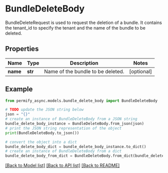 # BundleDeleteBody

BundleDeleteRequest is used to request the deletion of a bundle. It contains the tenant_id to specify the tenant and the name of the bundle to be deleted.

## Properties

Name | Type | Description | Notes
------------ | ------------- | ------------- | -------------
**name** | **str** | Name of the bundle to be deleted. | [optional] 

## Example

```python
from permify_async.models.bundle_delete_body import BundleDeleteBody

# TODO update the JSON string below
json = "{}"
# create an instance of BundleDeleteBody from a JSON string
bundle_delete_body_instance = BundleDeleteBody.from_json(json)
# print the JSON string representation of the object
print(BundleDeleteBody.to_json())

# convert the object into a dict
bundle_delete_body_dict = bundle_delete_body_instance.to_dict()
# create an instance of BundleDeleteBody from a dict
bundle_delete_body_from_dict = BundleDeleteBody.from_dict(bundle_delete_body_dict)
```
[[Back to Model list]](../README.md#documentation-for-models) [[Back to API list]](../README.md#documentation-for-api-endpoints) [[Back to README]](../README.md)


